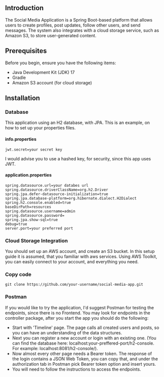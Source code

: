 ## Introduction
The Social Media Application is a Spring Boot-based platform that allows users to create profiles, post updates, follow other users, and send messages. The system also integrates with a cloud storage service, such as Amazon S3, to store user-generated content.

## Prerequisites
Before you begin, ensure you have the following items:

- Java Development Kit (JDK) 17
- Gradle
- Amazon S3 account (for cloud storage)


## Installation

### Database
This application using an H2 database, with JPA.
This is an example, on how to set up your properties files. 

#### info.properties
    jwt.secret=your secret key
I would advise you to use a hashed key, for 
security, since this app uses JWT.

#### application.properties
    spring.datasource.url=your databes url
    spring.datasource.driverClassName=org.h2.Driver
    spring.jpa.defer-datasource-initialization=true
    spring.jpa.database-platform=org.hibernate.dialect.H2Dialect
    spring.h2.console.enabled=true
    baseDirPath=resources
    spring.datasource.username=admin
    spring.datasource.password=
    spring.jpa.show-sql=true
    debug=true
    server.port=your preferred port

### Cloud Storage Integration
You should set up an AWS account, and create an S3 bucket.
In this setup guide it is assumed, that you familiar with aws services.
Using AWS Toolkit, you can easily connect to your account, and
everything you need.

### Copy code
    git clone https://github.com/your-username/social-media-app.git

### Postman
If you would like to try the application, I'd suggest Postman
for testing the endpoints, since there is no Frontend.
You may look for endpoints in the controller package, after you
start the app you should do the following:
- Start with 'Timeline' page. The page calls all created users
and posts, so you can have an understanding of the data structures.
- Next you can register a new account or login 
with an existing one. (You can find the database here: localhost:your-preffered-port/h2-console.
For example: localhost:8081/h2-console/).
- Now almost every other page needs a Bearer token. The response of
the login contains a JSON Web Token, you can copy that, and under the
authorization tab in Postman pick Bearer token option and insert yours.
- You will need to follow the instructions to access the endpoints.